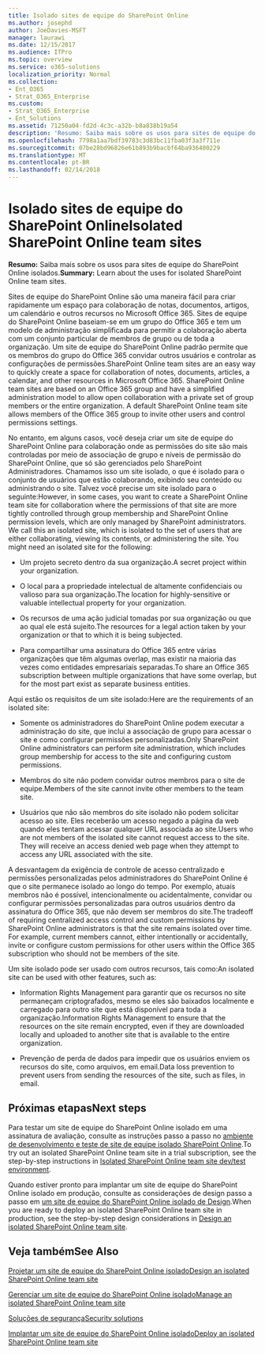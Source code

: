 ```yaml
---
title: Isolado sites de equipe do SharePoint Online
ms.author: josephd
author: JoeDavies-MSFT
manager: laurawi
ms.date: 12/15/2017
ms.audience: ITPro
ms.topic: overview
ms.service: o365-solutions
localization_priority: Normal
ms.collection:
- Ent_O365
- Strat_O365_Enterprise
ms.custom:
- Strat_O365_Enterprise
- Ent_Solutions
ms.assetid: 71250a04-fd2d-4c3c-a32b-b8a838b19a54
description: 'Resumo: Saiba mais sobre os usos para sites de equipe do SharePoint Online isolados.'
ms.openlocfilehash: 7798a1aa7bdf39783c3d83bc11fba03f3a3f711e
ms.sourcegitcommit: 07be28bd96826e61b893b9bacbf64ba936400229
ms.translationtype: MT
ms.contentlocale: pt-BR
ms.lasthandoff: 02/14/2018
---
```

# <a name="isolated-sharepoint-online-team-sites"></a><span data-ttu-id="0befd-103">Isolado sites de equipe do SharePoint Online</span><span class="sxs-lookup"><span data-stu-id="0befd-103">Isolated SharePoint Online team sites</span></span>

 <span data-ttu-id="0befd-104">**Resumo:** Saiba mais sobre os usos para sites de equipe do SharePoint Online isolados.</span><span class="sxs-lookup"><span data-stu-id="0befd-104">**Summary:** Learn about the uses for isolated SharePoint Online team sites.</span></span>
  
<span data-ttu-id="0befd-p101">Sites de equipe do SharePoint Online são uma maneira fácil para criar rapidamente um espaço para colaboração de notas, documentos, artigos, um calendário e outros recursos no Microsoft Office 365. Sites de equipe do SharePoint Online baseiam-se em um grupo do Office 365 e tem um modelo de administração simplificada para permitir a colaboração aberta com um conjunto particular de membros de grupo ou de toda a organização. Um site de equipe do SharePoint Online padrão permite que os membros do grupo do Office 365 convidar outros usuários e controlar as configurações de permissões.</span><span class="sxs-lookup"><span data-stu-id="0befd-p101">SharePoint Online team sites are an easy way to quickly create a space for collaboration of notes, documents, articles, a calendar, and other resources in Microsoft Office 365. SharePoint Online team sites are based on an Office 365 group and have a simplified administration model to allow open collaboration with a private set of group members or the entire organization. A default SharePoint Online team site allows members of the Office 365 group to invite other users and control permissions settings.</span></span>
  
<span data-ttu-id="0befd-p102">No entanto, em alguns casos, você deseja criar um site de equipe do SharePoint Online para colaboração onde as permissões do site são mais controladas por meio de associação de grupo e níveis de permissão do SharePoint Online, que só são gerenciados pelo SharePoint Administradores. Chamamos isso um site isolado, o que é isolado para o conjunto de usuários que estão colaborando, exibindo seu conteúdo ou administrando o site. Talvez você precise um site isolado para o seguinte:</span><span class="sxs-lookup"><span data-stu-id="0befd-p102">However, in some cases, you want to create a SharePoint Online team site for collaboration where the permissions of that site are more tightly controlled through group membership and SharePoint Online permission levels, which are only managed by SharePoint administrators. We call this an isolated site, which is isolated to the set of users that are either collaborating, viewing its contents, or administering the site. You might need an isolated site for the following:</span></span>
  
- <span data-ttu-id="0befd-111">Um projeto secreto dentro da sua organização.</span><span class="sxs-lookup"><span data-stu-id="0befd-111">A secret project within your organization.</span></span>
    
- <span data-ttu-id="0befd-112">O local para a propriedade intelectual de altamente confidenciais ou valioso para sua organização.</span><span class="sxs-lookup"><span data-stu-id="0befd-112">The location for highly-sensitive or valuable intellectual property for your organization.</span></span>
    
- <span data-ttu-id="0befd-113">Os recursos de uma ação judicial tomadas por sua organização ou que ao qual ele está sujeito.</span><span class="sxs-lookup"><span data-stu-id="0befd-113">The resources for a legal action taken by your organization or that to which it is being subjected.</span></span>
    
- <span data-ttu-id="0befd-114">Para compartilhar uma assinatura do Office 365 entre várias organizações que têm algumas overlap, mas existir na maioria das vezes como entidades empresariais separadas.</span><span class="sxs-lookup"><span data-stu-id="0befd-114">To share an Office 365 subscription between multiple organizations that have some overlap, but for the most part exist as separate business entities.</span></span>
    
<span data-ttu-id="0befd-115">Aqui estão os requisitos de um site isolado:</span><span class="sxs-lookup"><span data-stu-id="0befd-115">Here are the requirements of an isolated site:</span></span>
  
- <span data-ttu-id="0befd-116">Somente os administradores do SharePoint Online podem executar a administração do site, que inclui a associação de grupo para acessar o site e como configurar permissões personalizadas.</span><span class="sxs-lookup"><span data-stu-id="0befd-116">Only SharePoint Online administrators can perform site administration, which includes group membership for access to the site and configuring custom permissions.</span></span>
    
- <span data-ttu-id="0befd-117">Membros do site não podem convidar outros membros para o site de equipe.</span><span class="sxs-lookup"><span data-stu-id="0befd-117">Members of the site cannot invite other members to the team site.</span></span>
    
- <span data-ttu-id="0befd-p103">Usuários que não são membros do site isolado não podem solicitar acesso ao site. Eles receberão um acesso negado a página da web quando eles tentam acessar qualquer URL associada ao site.</span><span class="sxs-lookup"><span data-stu-id="0befd-p103">Users who are not members of the isolated site cannot request access to the site. They will receive an access denied web page when they attempt to access any URL associated with the site.</span></span>
    
<span data-ttu-id="0befd-p104">A desvantagem da exigência de controle de acesso centralizado e permissões personalizadas pelos administradores do SharePoint Online é que o site permanece isolado ao longo do tempo. Por exemplo, atuais membros não é possível, intencionalmente ou acidentalmente, convidar ou configurar permissões personalizadas para outros usuários dentro da assinatura do Office 365, que não devem ser membros do site.</span><span class="sxs-lookup"><span data-stu-id="0befd-p104">The tradeoff of requiring centralized access control and custom permissions by SharePoint Online administrators is that the site remains isolated over time. For example, current members cannot, either intentionally or accidentally, invite or configure custom permissions for other users within the Office 365 subscription who should not be members of the site.</span></span>
  
<span data-ttu-id="0befd-122">Um site isolado pode ser usado com outros recursos, tais como:</span><span class="sxs-lookup"><span data-stu-id="0befd-122">An isolated site can be used with other features, such as:</span></span>
  
- <span data-ttu-id="0befd-123">Information Rights Management para garantir que os recursos no site permaneçam criptografados, mesmo se eles são baixados localmente e carregado para outro site que está disponível para toda a organização.</span><span class="sxs-lookup"><span data-stu-id="0befd-123">Information Rights Management to ensure that the resources on the site remain encrypted, even if they are downloaded locally and uploaded to another site that is available to the entire organization.</span></span>
    
- <span data-ttu-id="0befd-124">Prevenção de perda de dados para impedir que os usuários enviem os recursos do site, como arquivos, em email.</span><span class="sxs-lookup"><span data-stu-id="0befd-124">Data loss prevention to prevent users from sending the resources of the site, such as files, in email.</span></span>
    
## <a name="next-steps"></a><span data-ttu-id="0befd-125">Próximas etapas</span><span class="sxs-lookup"><span data-stu-id="0befd-125">Next steps</span></span>

<span data-ttu-id="0befd-126">Para testar um site de equipe do SharePoint Online isolado em uma assinatura de avaliação, consulte as instruções passo a passo no [ambiente de desenvolvimento e teste de site de equipe isolado SharePoint Online](isolated-sharepoint-online-team-site-dev-test-environment.md).</span><span class="sxs-lookup"><span data-stu-id="0befd-126">To try out an isolated SharePoint Online team site in a trial subscription, see the step-by-step instructions in [Isolated SharePoint Online team site dev/test environment](isolated-sharepoint-online-team-site-dev-test-environment.md).</span></span>
  
<span data-ttu-id="0befd-127">Quando estiver pronto para implantar um site de equipe do SharePoint Online isolado em produção, consulte as considerações de design passo a passo em [um site de equipe do SharePoint Online isolado de Design](design-an-isolated-sharepoint-online-team-site.md).</span><span class="sxs-lookup"><span data-stu-id="0befd-127">When you are ready to deploy an isolated SharePoint Online team site in production, see the step-by-step design considerations in [Design an isolated SharePoint Online team site](design-an-isolated-sharepoint-online-team-site.md).</span></span>
  
## <a name="see-also"></a><span data-ttu-id="0befd-128">Veja também</span><span class="sxs-lookup"><span data-stu-id="0befd-128">See Also</span></span>

[<span data-ttu-id="0befd-129">Projetar um site de equipe do SharePoint Online isolado</span><span class="sxs-lookup"><span data-stu-id="0befd-129">Design an isolated SharePoint Online team site</span></span>](design-an-isolated-sharepoint-online-team-site.md)
  
[<span data-ttu-id="0befd-130">Gerenciar um site de equipe do SharePoint Online isolado</span><span class="sxs-lookup"><span data-stu-id="0befd-130">Manage an isolated SharePoint Online team site</span></span>](manage-an-isolated-sharepoint-online-team-site.md)
  
[<span data-ttu-id="0befd-131">Soluções de segurança</span><span class="sxs-lookup"><span data-stu-id="0befd-131">Security solutions</span></span>](security-solutions.md)

[<span data-ttu-id="0befd-132">Implantar um site de equipe do SharePoint Online isolado</span><span class="sxs-lookup"><span data-stu-id="0befd-132">Deploy an isolated SharePoint Online team site</span></span>](deploy-an-isolated-sharepoint-online-team-site.md)


